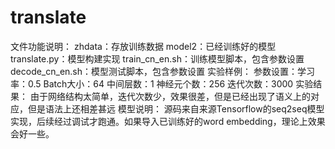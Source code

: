 # translate
文件功能说明：
    zhdata：存放训练数据
    model2：已经训练好的模型
    translate.py：模型构建实现
    train_cn_en.sh：训练模型脚本，包含参数设置
    decode_cn_en.sh：模型测试脚本，包含参数设置
实验样例：
    参数设置：学习率：0.5
            Batch大小：64
            中间层数：1
            神经元个数：256
            迭代次数：3000
    实验结果：
            由于网络结构太简单，迭代次数少，效果很差，但是已经出现了语义上的对应，但是语法上还相差甚远
模型说明：
    源码来自来源Tensorflow的seq2seq模型实现，后续经过调试才跑通。如果导入已训练好的word embedding，理论上效果会好一些。
    


